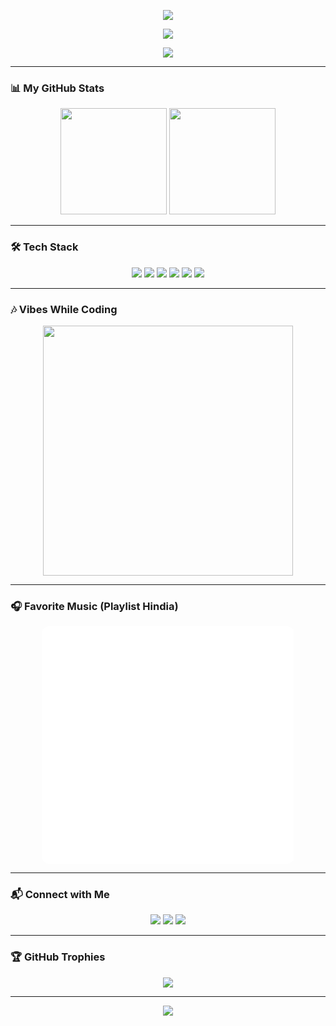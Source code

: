 <!-- Banner Atas -->
<p align="center">
  <img src="https://capsule-render.vercel.app/api?type=waving&color=0:1E3A8A,100:2563EB&height=200&section=header&text=Welcome%20to%20Bew's%20Universe!&fontSize=40&fontColor=ffffff&animation=fadeIn" />
</p>

<!-- Typing Effect -->
<p align="center">
  <a href="https://github.com/bewstr">
    <img src="https://readme-typing-svg.herokuapp.com?font=Fira+Code&size=28&duration=4000&pause=1000&color=3B82F6&center=true&vCenter=true&width=600&lines=Hi+There!+I'm+Bew+👋;Bot+Developer+⚡;Web+Builder+🌐;Tech+Explorer+🚀;Code+%26+Coffee+☕" />
  </a>
</p>

<!-- Visitor Counter -->
<p align="center">
  <img src="https://komarev.com/ghpvc/?username=bewstr&label=Profile%20Views&color=2563EB&style=for-the-badge" />
</p>

---

### 📊 My GitHub Stats
<p align="center">
  <img src="https://github-readme-stats.vercel.app/api?username=bewstr&show_icons=true&theme=tokyonight&title_color=3B82F6&icon_color=3B82F6" height="170"/>
  <img src="https://streak-stats.demolab.com?user=bewstr&theme=tokyonight&ring=3B82F6&fire=3B82F6&currStreakLabel=3B82F6" height="170"/>
</p>

---

### 🛠 Tech Stack
<p align="center">
  <img src="https://img.shields.io/badge/Node.js-43853D?style=for-the-badge&logo=node.js&logoColor=white"/>
  <img src="https://img.shields.io/badge/JavaScript-2563EB?style=for-the-badge&logo=javascript&logoColor=white"/>
  <img src="https://img.shields.io/badge/Telegram%20Bot-1E3A8A?style=for-the-badge&logo=telegram&logoColor=white"/>
  <img src="https://img.shields.io/badge/GitHub-0F172A?style=for-the-badge&logo=github&logoColor=white"/>
  <img src="https://img.shields.io/badge/Vercel-111111?style=for-the-badge&logo=vercel&logoColor=white"/>
  <img src="https://img.shields.io/badge/Firebase-2563EB?style=for-the-badge&logo=firebase&logoColor=yellow"/>
</p>

---

### 🎶 Vibes While Coding
<p align="center">
  <img src="https://media.giphy.com/media/qgQUggAC3Pfv687qPC/giphy.gif" width="400">
</p>

---

### 🎧 Favorite Music (Playlist Hindia)
<p align="center">
  <iframe style="border-radius:12px" src="[https://open.spotify.com/embed/playlist/6rX13H3DcVnGkIwbT0p3RB?utm_source=generator](https://open.spotify.com/playlist/37i9dQZF1DWZcHk7bMKrp9?si=p4i_DdNvTNisnU4KLMdjkw&pi=Nz6cdWSGT_2aj)" width="80%" height="380" frameBorder="0" allowfullscreen="" allow="autoplay; clipboard-write; encrypted-media; fullscreen; picture-in-picture"></iframe>
</p>

---

### 📬 Connect with Me
<p align="center">
  <a href="https://instagram.com/lukmanmwlanaa__"><img src="https://img.shields.io/badge/Instagram-2563EB?style=for-the-badge&logo=instagram&logoColor=white"/></a>
  <a href="https://tiktok.com/@lukmanmwlanaa__"><img src="https://img.shields.io/badge/TikTok-1E40AF?style=for-the-badge&logo=tiktok&logoColor=white"/></a>
  <a href="https://t.me/bewstr"><img src="https://img.shields.io/badge/Telegram-3B82F6?style=for-the-badge&logo=telegram&logoColor=white"/></a>
</p>

---

### 🏆 GitHub Trophies
<p align="center">
  <img src="https://github-profile-trophy.vercel.app/?username=bewstr&theme=tokyonight&no-frame=true&row=1&column=6&margin-w=15&margin-h=15"/>
</p>

---

<!-- Footer -->
<p align="center">
  <img src="https://capsule-render.vercel.app/api?type=waving&color=0:2563EB,100:1E3A8A&height=100&section=footer"/>
</p>
